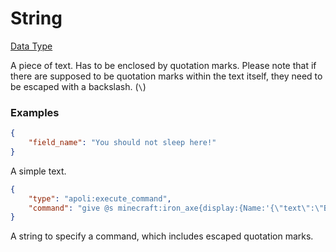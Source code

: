 # String

[Data Type](../data_types.md)

A piece of text. Has to be enclosed by quotation marks. Please note that if there are supposed to be quotation marks within the text itself, they need to be escaped with a backslash. (`\`)


### Examples

```json
{
	"field_name": "You should not sleep here!"
}
```

A simple text.
<br>

```json
{
	"type": "apoli:execute_command",
	"command": "give @s minecraft:iron_axe{display:{Name:'{\"text\":\"Brutal Axe\", \"italic\": false}'}}"
}
```

A string to specify a command, which includes escaped quotation marks.
